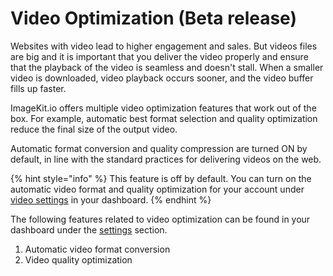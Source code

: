 # Video Optimization \(Beta release\)

Websites with video lead to higher engagement and sales. But videos files are big and it is important that you deliver the video properly and ensure that the playback of the video is seamless and doesn't stall. When a smaller video is downloaded, video playback occurs sooner, and the video buffer fills up faster.

ImageKit.io offers multiple video optimization features that work out of the box. For example, automatic best format selection and quality optimization reduce the final size of the output video.

Automatic format conversion and quality compression are turned ON by default, in line with the standard practices for delivering videos on the web.

{% hint style="info" %}
This feature is off by default. You can turn on the automatic video format and quality optimization for your account under [video settings](https://imagekit.io/dashboard?redirectTo=settings-videos-optimization) in your dashboard. 
{% endhint %}

The following features related to video optimization can be found in your dashboard under the [settings](https://imagekit.io/dashboard/settings/images) section.

1. Automatic video format conversion
2. Video quality optimization


